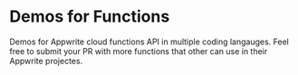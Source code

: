 # Demos for Functions

Demos for Appwrite cloud functions API in multiple coding langauges. Feel free to submit your PR with more functions that other can use in their Appwrite projectes.
